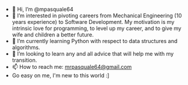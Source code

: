 - 👋 Hi, I’m @mpasquale64
- 👀 I’m interested in pivoting careers from Mechanical Engineering (10 years experience) to Software Development. My motivation is my intrinsic love for programming, to level up my career, and to give my wife and children a better future.
- 🌱 I’m currently learning Python with respect to data structures and algorithms.
- 💞️ I’m looking to learn any and all advice that will help me with my transition.
- 📫 How to reach me: mrpasquale64@gmail.com
- Go easy on me, I'm new to this world :]

<!---
mpasquale64/mpasquale64 is a ✨ special ✨ repository because its `README.md` (this file) appears on your GitHub profile.
You can click the Preview link to take a look at your changes.
--->
